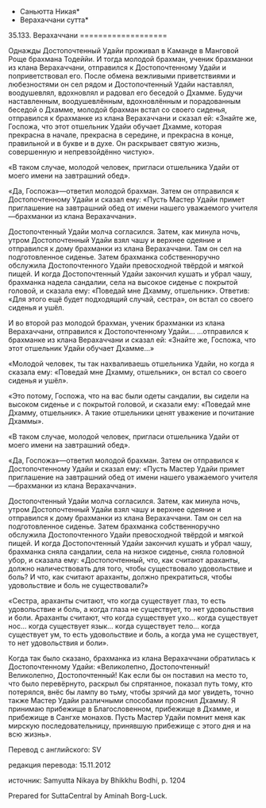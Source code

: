 * Саньютта Никая*
* Верахаччани сутта*

35\.133\. Верахаччани
\=\=\=\=\=\=\=\=\=\=\=\=\=\=\=\=\=\=\=

Однажды Достопочтенный Удайи проживал в Каманде в Манговой Роще брахмана Тодеййи\. И тогда молодой брахман, ученик брахманки из клана Верахаччани, отправился к Достопочтенному Удайи и поприветствовал его\. После обмена вежливыми приветствиями и любезностями он сел рядом и Достопочтенный Удайи наставлял, воодушевлял, вдохновлял и радовал его беседой о Дхамме\. Будучи наставленным, воодушевлённым, вдохновлённым и порадованным беседой о Дхамме, молодой брахман встал со своего сиденья, отправился к брахманке из клана Верахаччани и сказал ей: «Знайте же, Госпожа, что этот отшельник Удайи обучает Дхамме, которая прекрасна в начале, прекрасна в середине, и прекрасна в конце, правильной и в букве и в духе\. Он раскрывает святую жизнь, совершенную и непревзойдённо чистую»\.

«В таком случае, молодой человек, пригласи отшельника Удайи от моего имени на завтрашний обед»\.

«Да, Госпожа»—ответил молодой брахман\. Затем он отправился к Достопочтенному Удайи и сказал ему: «Пусть Мастер Удайи примет приглашение на завтрашний обед от имени нашего уважаемого учителя—брахманки из клана Верахаччани»\.

Достопочтенный Удайи молча согласился\. Затем, как минула ночь, утром Достопочтенный Удайи взял чашу и верхнее одеяние и отправился к дому брахманки из клана Верахаччани\. Там он сел на подготовленное сиденье\. Затем брахманка собственноручно обслужила Достопочтенного Удайи превосходной твёрдой и мягкой пищей\. И когда Достопочтенный Удайи закончил кушать и убрал чашу, брахманка надела сандалии, села на высокое сиденье с покрытой головой, и сказала ему: «Поведай мне Дхамму, отшельник»\. Ответив: «Для этого ещё будет подходящий случай, сестра», он встал со своего сиденья и ушёл\.

И во второй раз молодой брахман, ученик брахманки из клана Верахаччани, отправился к Достопочтенному Удайи… …отправился к брахманке из клана Верахаччани и сказал ей: «Знайте же, Госпожа, что этот отшельник Удайи обучает Дхамме…»

«Молодой человек, ты так нахваливаешь отшельника Удайи, но когда я сказала ему: «Поведай мне Дхамму, отшельник», он встал со своего сиденья и ушёл»\.

«Это потому, Госпожа, что на вас были одеты сандалии, вы сидели на высоком сиденье и с покрытой головой, и сказали ему: «Поведай мне Дхамму, отшельник»\. А такие отшельники ценят уважение и почитание Дхаммы»\.

«В таком случае, молодой человек, пригласи отшельника Удайи от моего имени на завтрашний обед»\.

«Да, Госпожа»—ответил молодой брахман\. Затем он отправился к Достопочтенному Удайи и сказал ему: «Пусть Мастер Удайи примет приглашение на завтрашний обед от имени нашего уважаемого учителя—брахманки из клана Верахаччани»\.

Достопочтенный Удайи молча согласился\. Затем, как минула ночь, утром Достопочтенный Удайи взял чашу и верхнее одеяние и отправился к дому брахманки из клана Верахаччани\. Там он сел на подготовленное сиденье\. Затем брахманка собственноручно обслужила Достопочтенного Удайи превосходной твёрдой и мягкой пищей\. И когда Достопочтенный Удайи закончил кушать и убрал чашу, брахманка сняла сандалии, села на низкое сиденье, сняла головной убор, и сказала ему: «Достопочтенный, что, как считают араханты, должно наличествовать для того, чтобы существовало удовольствие и боль? И что, как считают араханты, должно прекратиться, чтобы удовольствие и боль не существовали?»

«Сестра, араханты считают, что когда существует глаз, то есть удовольствие и боль, а когда глаза не существует, то нет удовольствия и боли\. Араханты считают, что когда существует ухо… когда существует нос… когда существует язык… когда существует тело… когда существует ум, то есть удовольствие и боль, а когда ума не существует, то нет удовольствия и боли»\.

Когда так было сказано, брахманка из клана Верахаччани обратилась к Достопочтенному Удайи: «Великолепно, Достопочтенный\! Великолепно, Достопочтенный\! Как если бы он поставил на место то, что было перевёрнуто, раскрыл бы спрятанное, показал путь тому, кто потерялся, внёс бы лампу во тьму, чтобы зрячий да мог увидеть, точно также Мастер Удайи различными способами прояснил Дхамму\. Я принимаю прибежище в Благословенном, прибежище в Дхамме, и прибежище в Сангхе монахов\. Пусть Мастер Удайи помнит меня как мирскую последовательницу, принявшую прибежище с этого дня и на всю жизнь»\.

Перевод с английского: SV

редакция перевода: 15\.11\.2012

источник: Samyutta Nikaya by Bhikkhu Bodhi, p\. 1204

Prepared for SuttaCentral by Aminah Borg\-Luck\.